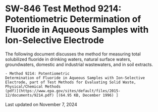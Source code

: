 
# SW-846 Test Method 9214: Potentiometric Determination of Fluoride in Aqueous Samples with Ion-Selective Electrode  


The following document discusses the method for measuring total
solubilized fluoride in drinking waters, natural surface waters,
groundwaters, domestic and industrial wastewaters, and in soil extracts.

    - Method 9214: Potentiometric
    Determination of Fluoride in Aqueous Samples with Ion-Selective
    Electrode, part of Test Methods for Evaluating Solid Waste,
    Physical/Chemical Methods
    (pdf)](https://www.epa.gov/sites/default/files/2015-12/documents/9214.pdf) [(64.95 KB, December 1996) ] 

Last updated on November 7, 2024

